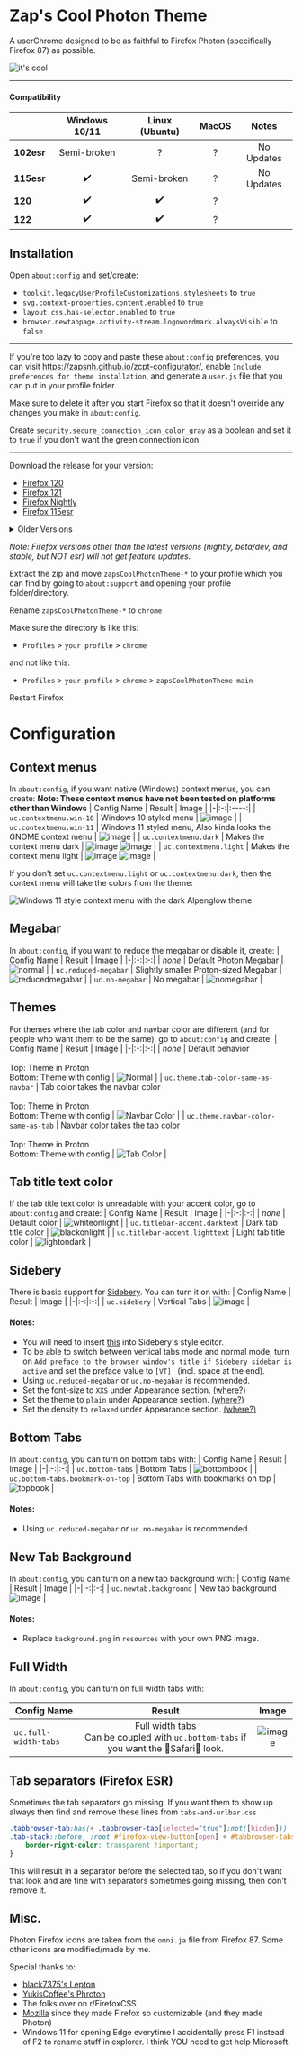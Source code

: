 # Zap's Cool Photon Theme
A userChrome designed to be as faithful to Firefox Photon (specifically Firefox 87) as possible.

![it's cool](https://github.com/zapSNH/zapsCoolPhotonTheme/assets/134786889/5b0dbcc3-78f2-497e-a949-39f0fdfa63cf)
____

#### Compatibility
| | Windows 10/11 | Linux (Ubuntu) | MacOS | Notes |
|-|:-:|:-:|:-:|:-:|
| **102esr** | Semi-broken | ? | ? | No Updates |
| **115esr** | ✔️ | Semi-broken | ? | No Updates |
| **120** | ✔️ | ✔️ | ? | |
| **122** | ✔️ | ✔️ | ? | |
## Installation
Open `about:config` and set/create:
* `toolkit.legacyUserProfileCustomizations.stylesheets` to `true`
* `svg.context-properties.content.enabled` to `true`
* `layout.css.has-selector.enabled` to `true`
* `browser.newtabpage.activity-stream.logowordmark.alwaysVisible` to `false`
____
If you're too lazy to copy and paste these `about:config` preferences, you can visit https://zapsnh.github.io/zcpt-configurator/, enable `Include preferences for theme installation`, and generate a `user.js` file that you can put in your profile folder.

Make sure to delete it after you start Firefox so that it doesn't override any changes you make in `about:config`.

Create `security.secure_connection_icon_color_gray` as a boolean and set it to `true` if you don't want the green connection icon.
____
Download the release for your version:
* [Firefox 120](https://github.com/zapSNH/zapsCoolPhotonTheme/archive/refs/heads/main.zip)
* [Firefox 121](https://github.com/zapSNH/zapsCoolPhotonTheme/archive/refs/heads/main.zip)
* [Firefox Nightly](https://github.com/zapSNH/zapsCoolPhotonTheme/archive/refs/heads/nightly.zip)
* [Firefox 115esr](https://github.com/zapSNH/zapsCoolPhotonTheme/archive/refs/heads/115esr.zip)

<details>
	<summary>Older Versions</summary>
	
* [Firefox 99](https://github.com/zapSNH/zapsCoolPhotonTheme/archive/refs/heads/archive-v99.zip)
* [Firefox 116 - 119](https://github.com/zapSNH/zapsCoolPhotonTheme/archive/refs/heads/119.zip)
</details>

_Note: Firefox versions other than the latest versions (nightly, beta/dev, and stable, but NOT esr) will not get feature updates._

Extract the zip and move `zapsCoolPhotonTheme-*` to your profile which you can find by going to `about:support` and opening your profile folder/directory.

Rename `zapsCoolPhotonTheme-*` to `chrome`


Make sure the directory is like this:
* `Profiles` > `your profile` > `chrome`

and not like this:
* `Profiles` > `your profile` > `chrome` > `zapsCoolPhotonTheme-main`

Restart Firefox

# Configuration

## Context menus
In `about:config`, if you want native (Windows) context menus, you can create:
**Note: These context menus have not been tested on platforms other than Windows**
| Config Name | Result | Image |
|-|:-:|:----:|
| `uc.contextmenu.win-10` | Windows 10 styled menu | ![image](https://github.com/zapSNH/zapsCoolPhotonTheme/assets/134786889/e4720c5f-ce0c-4178-9b5c-dc60844a265d) |
| `uc.contextmenu.win-11` | Windows 11 styled menu, Also kinda looks the GNOME context menu | ![image](https://github.com/zapSNH/zapsCoolPhotonTheme/assets/134786889/7c1c78bf-0b67-410a-85bf-133bdba1fce6) |
| `uc.contextmenu.dark` | Makes the context menu dark | ![image](https://github.com/zapSNH/zapsCoolPhotonTheme/assets/134786889/7c1c78bf-0b67-410a-85bf-133bdba1fce6) ![image](https://github.com/zapSNH/zapsCoolPhotonTheme/assets/134786889/e4720c5f-ce0c-4178-9b5c-dc60844a265d) |
| `uc.contextmenu.light` | Makes the context menu light | ![image](https://github.com/zapSNH/zapsCoolPhotonTheme/assets/134786889/3ee54b09-3c05-420c-9693-4fe5e76f8aa1) ![image](https://github.com/zapSNH/zapsCoolPhotonTheme/assets/134786889/e9a1f904-fe21-415e-9421-1d995edc1781) |

If you don't set `uc.contextmenu.light` or `uc.contextmenu.dark`, then the context menu will take the colors from the theme:

![Windows 11 style context menu with the dark Alpenglow theme](https://github.com/zapSNH/zapsCoolPhotonTheme/assets/134786889/09246fb9-66ab-4406-bc94-4e46157dd167)

## Megabar
In `about:config`, if you want to reduce the megabar or disable it, create:
| Config Name | Result | Image |
|-|:-:|:-:|
| _none_ | Default Photon Megabar | ![normal](https://github.com/zapSNH/zapsCoolPhotonTheme/assets/134786889/ef1bc738-28bf-439b-8c6f-68c188e8e942) |
| `uc.reduced-megabar` | Slightly smaller Proton-sized Megabar | ![reducedmegabar](https://github.com/zapSNH/zapsCoolPhotonTheme/assets/134786889/596e4445-ddee-49c9-a4b4-e58da184ea4a) |
| `uc.no-megabar` | No megabar | ![nomegabar](https://github.com/zapSNH/zapsCoolPhotonTheme/assets/134786889/a60585ff-d7fe-4ef1-af0c-09269160bc6b) |


## Themes
For themes where the tab color and navbar color are different (and for people who want them to be the same), go to `about:config` and create:
| Config Name | Result | Image |
|-|:-:|:-:|
| _none_ | Default behavior <br><br> Top: Theme in Proton <br> Bottom: Theme with config | ![Normal](https://github.com/zapSNH/zapsCoolPhotonTheme/assets/134786889/9e5023be-b76a-4ec1-bfcb-ec693490d4c6) |
| `uc.theme.tab-color-same-as-navbar` | Tab color takes the navbar color <br><br> Top: Theme in Proton <br> Bottom: Theme with config | ![Navbar Color](https://github.com/zapSNH/zapsCoolPhotonTheme/assets/134786889/10fdd8a3-895a-4c25-b485-9df1f22d62b4) |
| `uc.theme.navbar-color-same-as-tab` | Navbar color takes the tab color <br><br> Top: Theme in Proton <br> Bottom: Theme with config | ![Tab Color](https://github.com/zapSNH/zapsCoolPhotonTheme/assets/134786889/ceee4529-ca7a-48df-83d9-7ce11e7ded92) |

## Tab title text color
If the tab title text color is unreadable with your accent color, go to `about:config` and create:
| Config Name | Result | Image |
|-|:-:|:-:|
| _none_ | Default color | ![whiteonlight](https://github.com/zapSNH/zapsCoolPhotonTheme/assets/134786889/4fb2df18-8701-45fc-954e-7de875888f91) |
| `uc.titlebar-accent.darktext` | Dark tab title color | ![blackonlight](https://github.com/zapSNH/zapsCoolPhotonTheme/assets/134786889/25c46b14-fb64-4e41-814a-c32a036bf747) |
| `uc.titlebar-accent.lighttext` | Light tab title color | ![lightondark](https://github.com/zapSNH/zapsCoolPhotonTheme/assets/134786889/88f1fb0e-8f77-43d7-bd51-b62958096257) |

## Sidebery
There is basic support for [Sidebery](https://github.com/mbnuqw/sidebery). You can turn it on with:
| Config Name | Result | Image |
|-|:-:|:-:|
| `uc.sidebery` | Vertical Tabs | ![image](https://github.com/zapSNH/zapsCoolPhotonTheme/assets/134786889/e3514bd2-13d5-4eca-aee6-9415c0f8a97a) |

#### Notes:
- You will need to insert [this](https://gist.github.com/zapSNH/1ad90c69ca59dc7139d9e0454d52728f) into Sidebery's style editor.
- To be able to switch between vertical tabs mode and normal mode, turn on `Add preface to the browser window's title if Sidebery sidebar is active` and set the preface value to `[VT] ` (incl. space at the end).
- Using `uc.reduced-megabar` or `uc.no-megabar` is recommended.
- Set the font-size to `XXS` under Appearance section. [(where?)](https://github.com/zapSNH/zapsCoolPhotonTheme/assets/134786889/af103b3b-d8d7-4a01-93ee-2a1347dca638)
- Set the theme to `plain` under Appearance section. [(where?)](https://github.com/zapSNH/zapsCoolPhotonTheme/assets/134786889/2df7e60f-7ecd-4821-a17c-293f2490d2c5)
- Set the density to `relaxed` under Appearance section. [(where?)](https://github.com/zapSNH/zapsCoolPhotonTheme/assets/134786889/a3c59c99-261a-4727-8438-404a8ad98aa0)

## Bottom Tabs
In `about:config`, you can turn on bottom tabs with:
| Config Name | Result | Image |
|-|:-:|:-:|
| `uc.bottom-tabs` | Bottom Tabs | ![bottombook](https://github.com/zapSNH/zapsCoolPhotonTheme/assets/134786889/6071b70b-2ca0-4d10-89a5-c532f24f189c) |
| `uc.bottom-tabs.bookmark-on-top` | Bottom Tabs with bookmarks on top | ![topbook](https://github.com/zapSNH/zapsCoolPhotonTheme/assets/134786889/f1f72e70-c736-4ad6-a6f9-9c9b3177187c) |

#### Notes:
- Using `uc.reduced-megabar` or `uc.no-megabar` is recommended.

## New Tab Background
In `about:config`, you can turn on a new tab background with:
| Config Name | Result | Image |
|-|:-:|:-:|
| `uc.newtab.background` | New tab background | ![image](https://github.com/zapSNH/zapsCoolPhotonTheme/assets/134786889/1bbda37a-2577-4592-aac7-e8848cb1a30d) |

#### Notes:
- Replace `background.png` in `resources` with your own PNG image.

## Full Width 
In `about:config`, you can turn on full width tabs with:

| Config Name | Result | Image |
|-|:-:|:-:|
| `uc.full-width-tabs` | Full width tabs<br>Can be coupled with `uc.bottom-tabs` if you want the 🤮Safari🤮 look.| ![image](https://github.com/zapSNH/zapsCoolPhotonTheme/assets/134786889/6c965793-afb3-488e-b3b3-c6ef46905a71) |

## Tab separators (Firefox ESR)
Sometimes the tab separators go missing. If you want them to show up always then find and remove these lines from `tabs-and-urlbar.css`

```css
.tabbrowser-tab:has(+ .tabbrowser-tab[selected="true"]:not([hidden])) 
.tab-stack::before, :root #firefox-view-button[open] + #tabbrowser-tabs arrowscrollbox > :first-child:not([selected="true"]) .tab-stack::after {
	border-right-color: transparent !important;
}
```

This will result in a separator before the selected tab, so if you don't want that look and are fine with separators sometimes going missing, then don't remove it.

## Misc.
Photon Firefox icons are taken from the `omni.ja` file from Firefox 87.
Some other icons are modified/made by me.

Special thanks to:
- [black7375's Lepton](https://github.com/black7375/Firefox-UI-Fix)
- [YukisCoffee's Phroton](https://github.com/YukisCoffee/phroton/)
- The folks over on r/FirefoxCSS
- [Mozilla](https://www.mozilla.org/) since they made Firefox so customizable (and they made Photon)
- Windows 11 for opening Edge everytime I accidentally press F1 instead of F2 to rename stuff in explorer. I think YOU need to get help Microsoft.
